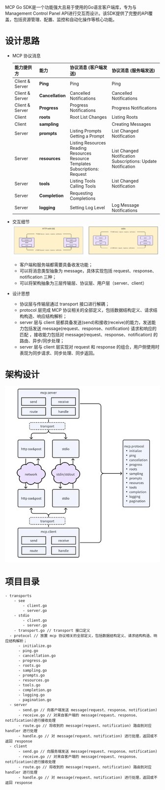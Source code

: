 MCP Go SDK是一个功能强大且易于使用的Go语言客户端库，专为与Management Control Panel API进行交互而设计。该SDK提供了完整的API覆盖，包括资源管理、配置、监控和自动化操作等核心功能。

# 设计思路

- MCP 协议消息
    
    | 能力提供方        | 能力         | 协议消息 (客户端发送)                                      | 协议消息 (服务端发送)                                 |
    |-------------------|-------------|---------------------------------------------------|----------------------------------------------|
    | Client & Server   | **Ping**    | Ping                                              | Ping                                       |
    | Client & Server   | **Cancellation** | Cancelled Notifications                           | Cancelled Notifications                      |
    | Client & Server   | **Progress**     | Progress Notifications                            | Progress Notifications                       |
    | Client            | **roots**        | Root List Changes                                 | Listing Roots                                |
    | Client            | **sampling**     |                                                   | Creating Messages                            |
    | Server            | **prompts**      | Listing Prompts <br/> Getting a Prompt            | List Changed Notification                    |
    | Server            | **resources**    | Listing Resources <br/> Reading Resources <br/> Resource Templates <br/> Subscriptions: Request | List Changed Notification <br/> Subscriptions: Update Notification |
    | Server            | **tools**        | Listing Tools <br/> Calling Tools               | List Changed Notification                  |
    | Server            | **Completion**   | Requesting Completions                            |                                              |
    | Server            | **logging**      | Setting Log Level                                 | Log Message Notifications                  |

- 交互细节
![img_1.png](images/img_1.png)
  - 客户端和服务端都需要具备收发功能；
  - 可以将消息类型抽象为 message，具体实现包括 request、response、notification 三种；
  - 可以将架构抽象为三层传输层、协议层、用户层（server、client）


- 设计思想
  - 协议层与传输层通过 transport 接口进行解耦；
  - protocol 层完成 MCP 协议相关的全部定义，包括数据结构定义、请求结构构造、响应结构解析；
  - server 层与 client 层都具备发送(send)和接收(receive)的能力，发送能力包括发送 message(request、response、notification) 请求和响应的匹配 ，接收能力包括对 message(request、response、notification) 的路由、异步/同步处理；
  - server 层与 client 层实现对 request 和 response 的组合，用户侧使用时表现为同步请求、同步处理、同步返回。

# 架构设计
![img.png](images/img.png)

# 项目目录

    - transports
        - see
            - client.go
            - server.go
        - stdio
            - client.go
            - server.go
        - transport.go // transport 接口定义
      - protocol // 放置 mcp 协议相关的全部定义，包括数据结构定义、请求结构构造、响应结构解析；
          - initialize.go
          - ping.go
          - cancellation.go
          - progress.go
          - roots.go
          - sampling.go
          - prompts.go
          - resources.go
          - tools.go
          - completion.go
          - logging.go
          - pagination.go
      - server
          - send.go // 向客户端发送 message(request、response、notification)
          - receive.go // 对来自客户端的 message(request、response、notification)进行接收处理
          - route.go // 将收到的 message(request、notification) 路由到对应 handler 进行处理
          - handle.go // 对 message(request、notification) 进行处理，返回或不返回 response
      - client
          - send.go // 向服务端发送 message(request、response、notification)
          - receive.go // 对来自客户端的 message(request、response、notification)进行接收处理
          - route.go // 将收到的 message(request、notification) 路由到对应 handler 进行处理
          - handle.go // 对 message(request、notification) 进行处理，返回或不返回 response